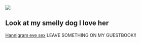 ![](https://cdn.discordapp.com/attachments/1008709455959040110/1146655933678759936/image.png)

Look at my smelly dog I love her
--------------------------------
[Hannigram eye sex](https://youtu.be/euqIyk3EB5M?si=rDqLNfx5vRm5gMuv)
LEAVE SOMETHING ON MY GUESTBOOK!!

